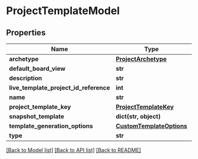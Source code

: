 # ProjectTemplateModel

## Properties
Name | Type | Description | Notes
------------ | ------------- | ------------- | -------------
**archetype** | [**ProjectArchetype**](ProjectArchetype.md) |  | [optional] 
**default_board_view** | **str** |  | [optional] 
**description** | **str** |  | [optional] 
**live_template_project_id_reference** | **int** |  | [optional] 
**name** | **str** |  | [optional] 
**project_template_key** | [**ProjectTemplateKey**](ProjectTemplateKey.md) |  | [optional] 
**snapshot_template** | **dict(str, object)** |  | [optional] 
**template_generation_options** | [**CustomTemplateOptions**](CustomTemplateOptions.md) |  | [optional] 
**type** | **str** |  | [optional] 

[[Back to Model list]](../README.md#documentation-for-models) [[Back to API list]](../README.md#documentation-for-api-endpoints) [[Back to README]](../README.md)

